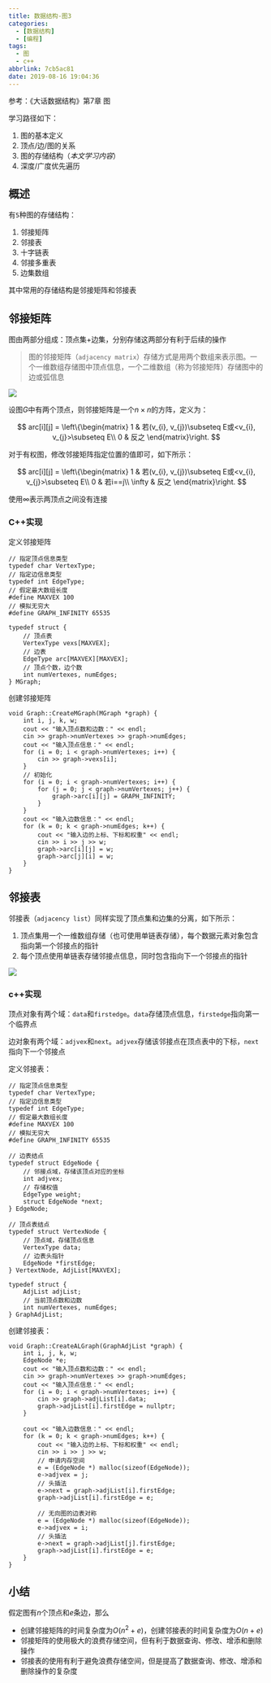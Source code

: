 ```yaml
---
title: 数据结构-图3
categories:
  - [数据结构]
  - [编程]
tags:
  - 图
  - c++
abbrlink: 7cb5ac81
date: 2019-08-16 19:04:36
---
```


参考：《大话数据结构》第7章 图

学习路径如下：

1. 图的基本定义
2. 顶点/边/图的关系
3. 图的存储结构（*本文学习内容*）
4. 深度/广度优先遍历

## 概述

有`5`种图的存储结构：

1. 邻接矩阵
2. 邻接表
3. 十字链表
4. 邻接多重表
5. 边集数组

其中常用的存储结构是邻接矩阵和邻接表

## 邻接矩阵

图由两部分组成：顶点集+边集，分别存储这两部分有利于后续的操作

>图的邻接矩阵（`adjacency matrix`）存储方式是用两个数组来表示图。一个一维数组存储图中顶点信息，一个二维数组（称为邻接矩阵）存储图中的边或弧信息

![](/imgs/数据结构-图3/adjacent_matrix.png)

设图$G$中有两个顶点，则邻接矩阵是一个$n\times n$的方阵，定义为：

$$
arc[i][j] = \left\{\begin{matrix}
1 & 若(v_{i}, v_{j})\subseteq E或<v_{i}, v_{j}>\subseteq E\\ 
0 & 反之
\end{matrix}\right.
$$

对于有权图，修改邻接矩阵指定位置的值即可，如下所示：

$$
arc[i][j] = \left\{\begin{matrix}
1 & 若(v_{i}, v_{j})\subseteq E或<v_{i}, v_{j}>\subseteq E\\ 
0 & 若i==j\\
\infty & 反之
\end{matrix}\right.
$$

使用$\infty$表示两顶点之间没有连接

### C++实现

定义邻接矩阵

```
// 指定顶点信息类型
typedef char VertexType;
// 指定边信息类型
typedef int EdgeType;
// 假定最大数组长度
#define MAXVEX 100
// 模拟无穷大
#define GRAPH_INFINITY 65535

typedef struct {
    // 顶点表
    VertexType vexs[MAXVEX];
    // 边表
    EdgeType arc[MAXVEX][MAXVEX];
    // 顶点个数，边个数
    int numVertexes, numEdges;
} MGraph;
```

创建邻接矩阵

```
void Graph::CreateMGraph(MGraph *graph) {
    int i, j, k, w;
    cout << "输入顶点数和边数：" << endl;
    cin >> graph->numVertexes >> graph->numEdges;
    cout << "输入顶点信息：" << endl;
    for (i = 0; i < graph->numVertexes; i++) {
        cin >> graph->vexs[i];
    }
    // 初始化
    for (i = 0; i < graph->numVertexes; i++) {
        for (j = 0; j < graph->numVertexes; j++) {
            graph->arc[i][j] = GRAPH_INFINITY;
        }
    }
    cout << "输入边数信息：" << endl;
    for (k = 0; k < graph->numEdges; k++) {
        cout << "输入边的上标、下标和权重" << endl;
        cin >> i >> j >> w;
        graph->arc[i][j] = w;
        graph->arc[j][i] = w;
    }
}
```

## 邻接表

邻接表（`adjacency list`）同样实现了顶点集和边集的分离，如下所示：

1. 顶点集用一个一维数组存储（也可使用单链表存储），每个数据元素对象包含指向第一个邻接点的指针
2. 每个顶点使用单链表存储邻接点信息，同时包含指向下一个邻接点的指针

![](/imgs/数据结构-图3/adjacent_list.png)

### c++实现

顶点对象有两个域：`data`和`firstedge`。`data`存储顶点信息，`firstedge`指向第一个临界点

边对象有两个域：`adjvex`和`next`。`adjvex`存储该邻接点在顶点表中的下标，`next`指向下一个邻接点

定义邻接表：

```
// 指定顶点信息类型
typedef char VertexType;
// 指定边信息类型
typedef int EdgeType;
// 假定最大数组长度
#define MAXVEX 100
// 模拟无穷大
#define GRAPH_INFINITY 65535

// 边表结点
typedef struct EdgeNode {
    // 邻接点域，存储该顶点对应的坐标
    int adjvex;
    // 存储权值
    EdgeType weight;
    struct EdgeNode *next;
} EdgeNode;

// 顶点表结点
typedef struct VertexNode {
    // 顶点域，存储顶点信息
    VertexType data;
    // 边表头指针
    EdgeNode *firstEdge;
} VertextNode, AdjList[MAXVEX];

typedef struct {
    AdjList adjList;
    // 当前顶点数和边数
    int numVertexes, numEdges;
} GraphAdjList;
```

创建邻接表：

```
void Graph::CreateALGraph(GraphAdjList *graph) {
    int i, j, k, w;
    EdgeNode *e;
    cout << "输入顶点数和边数：" << endl;
    cin >> graph->numVertexes >> graph->numEdges;
    cout << "输入顶点信息：" << endl;
    for (i = 0; i < graph->numVertexes; i++) {
        cin >> graph->adjList[i].data;
        graph->adjList[i].firstEdge = nullptr;
    }

    cout << "输入边数信息：" << endl;
    for (k = 0; k < graph->numEdges; k++) {
        cout << "输入边的上标、下标和权重" << endl;
        cin >> i >> j >> w;
        // 申请内存空间
        e = (EdgeNode *) malloc(sizeof(EdgeNode));
        e->adjvex = j;
        // 头插法
        e->next = graph->adjList[i].firstEdge;
        graph->adjList[i].firstEdge = e;

        // 无向图的边表对称
        e = (EdgeNode *) malloc(sizeof(EdgeNode));
        e->adjvex = i;
        // 头插法
        e->next = graph->adjList[j].firstEdge;
        graph->adjList[i].firstEdge = e;
    }
}
```

## 小结

假定图有$n$个顶点和$e$条边，那么

* 创建邻接矩阵的时间复杂度为$O(n^{2}+e)$，创建邻接表的时间复杂度为$O(n+e)$
* 邻接矩阵的使用极大的浪费存储空间，但有利于数据查询、修改、增添和删除操作
* 邻接表的使用有利于避免浪费存储空间，但是提高了数据查询、修改、增添和删除操作的复杂度